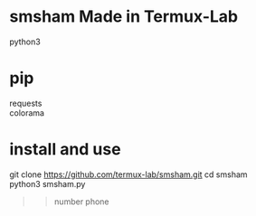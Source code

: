 # smsham Made in Termux-Lab
python3<br>
# pip
requests<br>
colorama<br>
# install and use
git clone https://github.com/termux-lab/smsham.git
cd smsham<br>
python3 smsham.py<br>
>> number phone
